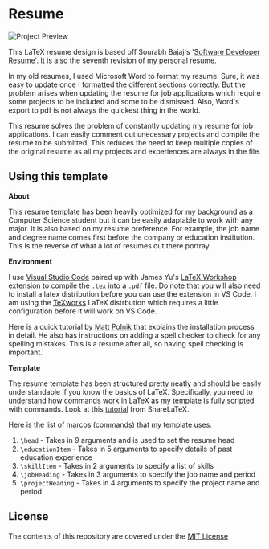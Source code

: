 # Resume

![Project Preview](preview.png)

This LaTeX resume design is based off Sourabh Bajaj's '[Software Developer Resume](https://github.com/sb2nov/resume)'. It is also the seventh revision of my personal resume.

In my old resumes, I used Microsoft Word to format my resume. Sure, it was easy to update once I formatted the different sections correctly. But the problem arises when updating the resume for job applications which require some projects to be included and some to be dismissed. Also, Word's export to pdf is not always the quickest thing in the world.

This resume solves the problem of constantly updating my resume for job applications. I can easily comment out unecessary projects and compile the resume to be submitted. This reduces the need to keep multiple copies of the original resume as all my projects and experiences are always in the file. 

## Using this template

**About**

This resume template has been heavily optimized for my background as a Computer Science student but it can be easily adaptable to work with any major. It is also based on my resume preference. For example, the job name and degree name comes first before the company or education institution. This is the reverse of what a lot of resumes out there portray.

**Environment**

I use [Visual Studio Code](https://code.visualstudio.com/) paired up with James Yu's [LaTeX Workshop](https://github.com/James-Yu/LaTeX-Workshop) extension to compile the `.tex` into a `.pdf` file. Do note that you will also need to install a latex distribution before you can use the extension in VS Code. I am using the [TeXworks](https://github.com/TeXworks/texworks) LaTeX distrbution which requires a little configuration before it will work on VS Code. 

Here is a quick tutorial by [Matt Polnik](https://pmateusz.github.io/latex/2017/03/29/vs-code-latex-editor.html) that explains the installation process in detail. He also has instructions on adding a spell checker to check for any spelling mistakes. This is a resume after all, so having spell checking is important.

**Template**

The resume template has been structured pretty neatly and should be easily understandable if you know the basics of LaTeX. Specifically, you need to understand how commands work in LaTeX as my template is fully scripted with commands. Look at this [tutorial](https://www.sharelatex.com/learn/Commands) from ShareLaTeX. 

Here is the list of marcos (commands) that my template uses: 
1. `\head` - Takes in 9 arguments and is used to set the resume head
2. `\educationItem` - Takes in 5 arguments to specify details of past education experience
3. `\skillItem` - Takes in 2 arguments to specify a list of skills
4. `\jobHeading` - Takes in 3 arguments to specify the job name and period
4. `\projectHeading` - Takes in 4 arguments to specify the project name and period

## License

The contents of this repository are covered under the [MIT License](https://github.com/dickwyn/resume/blob/master/LICENSE)

